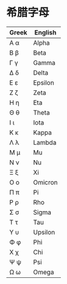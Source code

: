 # 希腊字母

|Greek|English|
|---|---|
|Α α| Alpha |
|Β β| Beta |
|Γ γ| Gamma |
|Δ δ| Delta |
|Ε ε| Epsilon |
|Ζ ζ| Zeta |
|Η η| Eta |
|Θ θ| Theta |
|Ι ι| Iota |
|Κ κ| Kappa |
|Λ λ| Lambda |
|Μ μ| Mu |
|Ν ν| Nu |
|Ξ ξ| Xi |
|Ο ο| Omicron |
|Π π| Pi |
|Ρ ρ| Rho |
|Σ σ| Sigma |
|Τ τ| Tau |
|Υ υ| Upsilon |
|Φ φ| Phi |
|Χ χ| Chi |
|Ψ ψ| Psi |
|Ω ω| Omega |

